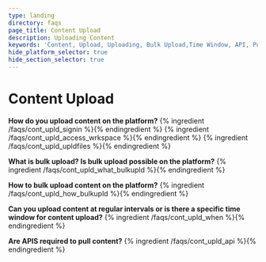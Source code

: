 ```yaml
---
type: landing
directory: faqs
page_title: Content Upload
description: Uploading Content
keywords: 'Content, Upload, Uploading, Bulk Upload,Time Window, API, Pull content  '
hide_platform_selector: true
hide_section_selector: true
---
```


# Content Upload

**How do you upload content on the platform?**
{% ingredient /faqs/cont_upld_signin %}{% endingredient %}
{% ingredient /faqs/cont_upld_access_wrkspace %}{% endingredient %}
{% ingredient /faqs/cont_upld_upldfiles %}{% endingredient %}

**What is bulk upload? Is bulk upload possible on the platform?**
{% ingredient /faqs/cont_upld_what_bulkupld %}{% endingredient %}

**How to bulk upload content on the platform?**
{% ingredient /faqs/cont_upld_how_bulkupld %}{% endingredient %}

**Can you upload content at regular intervals or is there a specific time window for content upload?**
{% ingredient /faqs/cont_upld_when %}{% endingredient %}

**Are APIS required to pull content?**
{% ingredient /faqs/cont_upld_api %}{% endingredient %}
